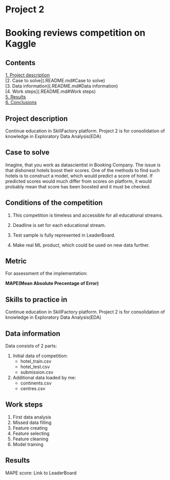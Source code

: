 
#  Project 2
#  Booking reviews competition on Kaggle

## Contents 
[1. Project description](https://github.com/DSminer/SFDS_hometasks/blob/main/Project_2/README%20(1).md#Project_description)  
[2. Case to solve](.README.md#Case to solve)  
[3. Data information](.README.md#Data information)  
[4. Work steps](.README.md#Work steps)   
[5. Results](.README.md#Results)    
[6. Conclusions](.README.md#Conclusions)

## Project description

Continue education in SkillFactory platform. Project 2 is for consolidation of knowledge in Exploratory Data Analysis(EDA)


## Case to solve

Imagine, that you work as datascientist in Booking Company. 
The issue is that dishonest hotels boost their scores.
One of the methods to find such hotels is to construct a model, which would predict a score of hotel.
If predicted scores would much differ from scores on platform, it would probably mean that score has been boosted and it must be checked.
##  Conditions of the competition

1. This competition is timeless and accessible for all educational streams.

2. Deadline is set for each educational stream.

3. Test sample is fully represented in LeaderBoard.

4. Make real ML product, which could be used on new data further.

## Metric

For assessment of the implementation:

**MAPE(Mean Absolute Precentage of Error)**
## Skills to practice in

Continue education in SkillFactory platform. 
Project 2 is for consolidation of knowledge in Exploratory Data Analysis(EDA)
## Data information

Data consists of 2 parts:
1. Initial data of competition:
    * hotel_train.csv 
    * hotel_test.csv
    * submission.csv
2. Additional data loaded by me:
    * continents.csv
    * centres.csv

## Work steps

1. First data analysis
2. Missed data filling
3. Feature creating
4. Feature selecting
5. Feature cleaning
6. Model training
## Results

MAPE score: 
Link to LeaderBoard
